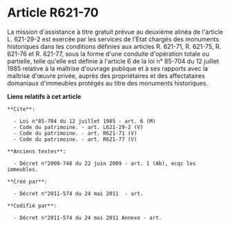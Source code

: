 # Article R621-70

La mission d'assistance à titre gratuit prévue au deuxième alinéa de l'article L. 621-29-2 est exercée par les services de
l'Etat chargés des monuments historiques dans les conditions définies aux articles R. 621-71, R. 621-75, R. 621-76 et R.
621-77, sous la forme d'une conduite d'opération totale ou partielle, telle qu'elle est définie à l'article 6 de la loi n°
85-704 du 12 juillet 1985 relative à la maîtrise d'ouvrage publique et à ses rapports avec la maîtrise d'œuvre privée, auprès
des propriétaires et des affectataires domaniaux d'immeubles protégés au titre des monuments historiques.

**Liens relatifs à cet article**

	**Cite**:

	  - Loi n°85-704 du 12 juillet 1985 - art. 6 (M)
	  - Code du patrimoine. - art. L621-29-2 (V)
	  - Code du patrimoine. - art. R621-71 (V)
	  - Code du patrimoine. - art. R621-77 (V)

	**Anciens textes**:

	  - Décret n°2009-748 du 22 juin 2009 - art. 1 (Ab), ecqc les immeubles.

	**Créé par**:

	  - Décret n°2011-574 du 24 mai 2011  - art.

	**Codifié par**:

	  - Décret n°2011-574 du 24 mai 2011 Annexe - art.
